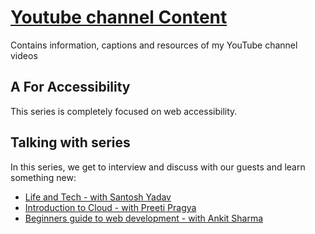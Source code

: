 # [Youtube channel Content](https://www.youtube.com/channel/UCzv8q9-tSIQuTDzgB1BgXMQ)
Contains information, captions and resources of my YouTube channel videos

## A For Accessibility
This series is completely focused on web accessibility.

## Talking with series
In this series, we get to interview and discuss with our guests and learn something new:
- [Life and Tech - with Santosh Yadav](https://github.com/anuk79/youtube-content/blob/main/Talking%20with%20Series/Life_and_tech_with_Santosh/index.md)
- [Introduction to Cloud - with Preeti Pragya](https://github.com/anuk79/youtube-content/blob/main/Talking%20with%20Series/Introduction_to_cloud_with_Preeti/index.md)
- [Beginners guide to web development - with Ankit Sharma](https://github.com/anuk79/youtube-content/blob/main/Talking%20with%20Series/Beginners_guide_to_web_development_with_Ankit/index.md)

